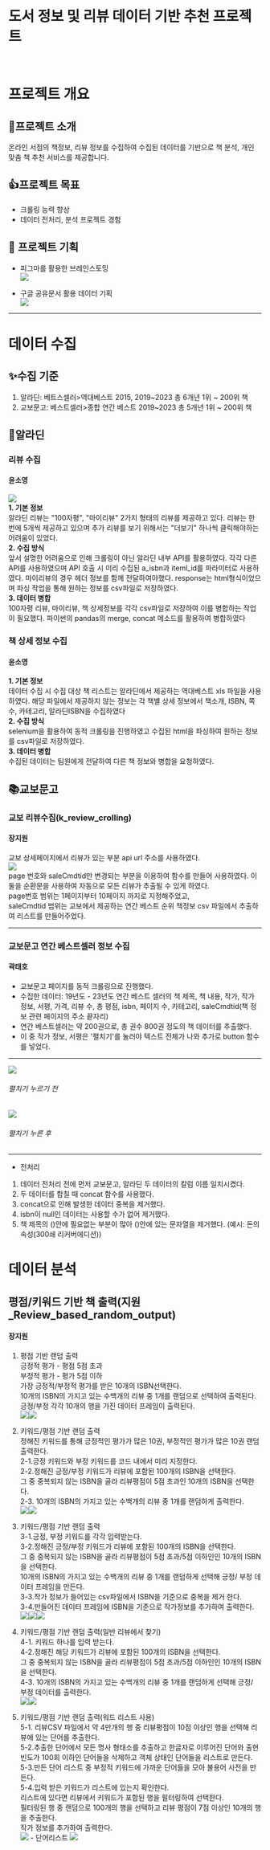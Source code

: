 # 도서 정보 및 리뷰 데이터 기반 추천 프로젝트
<br />

# 프로젝트 개요

## 🚀프로젝트 소개
온라인 서점의 책정보, 리뷰 정보를 수집하여 수집된 데이터를 기반으로 책 분석, 개인 맞춤 책 추천 서비스를 제공합니다.

## 👍프로젝트 목표

- 크롤링 능력 향상
- 데이터 전처리, 분석 프로젝트 경험

## 📖 프로젝트 기획

- 피그마를 활용한 브레인스토밍 <br />
![](https://velog.velcdn.com/images/devysy55/post/d5d8f945-4169-4617-a294-cfc0be506970/image.png)

- 구글 공유문서 활용 데이터 기획 <br />
![](https://velog.velcdn.com/images/devysy55/post/3eb3a3ba-b596-49a8-a04d-0b55a2c10f34/image.png)


 
***
# 데이터 수집
 
## ✨수집 기준
 
1. 알라딘: 베트스셀러>역대베스트 2015, 2019~2023 총 6개년 1위 ~ 200위 책 
2. 교보문고: 베스트셀러>종합 연간 베스트 2019~2023 총 5개년 1위 ~ 200위 책

## 🧞‍알라딘 
### 리뷰 수집 
#### 윤소영
![](https://velog.velcdn.com/images/devysy55/post/d8cd3c96-ec7f-47c9-b7a0-e635de06f0f4/image.png) <br />
**1. 기본 정보**<br />
알라딘 리뷰는 "100자평", "마이리뷰" 2가지 형태의 리뷰를 제공하고 있다. 리뷰는 한 번에 5개씩 제공하고 있으며 추가 리뷰를 보기 위해서는 "더보기" 하나씩 클릭해야하는 어려움이 있었다.<br />
**2. 수집 방식**<br />
앞서 설명한 어려움으로 인해 크롤링이 아닌 알라딘 내부 API를 활용하였다. 각각 다른 API를 사용하였으며 API 호출 시 미리 수집된 a_isbn과 iteml_id를 파라미터로 사용하였다. 마이리뷰의 경우 헤더 정보를 함께 전달하여야했다. response는 html형식이었으며 파싱 작업을 통해 원하는 정보를 csv파일로 저장하였다. <br />
**3. 데이터 병합** <br />
100자평 리뷰, 마이리뷰, 책 상세정보를 각각 csv파일로 저장하여 이를 병합하는 작업이 필요했다. 파이썬의 pandas의 merge, concat 메소드를 활용하여 병합하였다


### 책 상세 정보 수집 
#### 윤소영
**1. 기본 정보** <br />
데이터 수집 시 수집 대상 책 리스트는 알라딘에서 제공하는 역대베스트 xls 파일을 사용하였다. 해당 파일에서 제공하지 않는 정보는 각 책별 상세 정보에서 책소개, ISBN, 쪽 수, 카테고리, 알라딘ISBN을 수집하였다 <br />
**2. 수집 방식**<br />
selenium을 활용하여 동적 크롤링을 진행하였고 수집된 html을 파싱하여 원하는 정보를 csv파일로 저장하였다.<br />
**3. 데이터 병합**<br />
수집된 데이터는 팀원에게 전달하여 다른 책 정보와 병합을 요청하였다.<br />



## 📚교보문고
### 교보 리뷰수집(k_review_crolling)

#### 장지원
교보 상세페이지에서 리뷰가 있는 부분 api url 주소를 사용하였다. <br />
![](https://velog.velcdn.com/images/jiw0707/post/26adb92d-9334-4496-b0ae-4e0e42398c08/image.png) <br />
page 번호와 saleCmdtid만 변경되는 부분을 이용하여 함수를 만들어 사용하였다. 이 둘을 순환문을 사용하여 자동으로 모든 리뷰가 추출될 수 있게 하였다.<br />
page번호 범위는 1페이지부터 10페이지 까지로 지정해주었고,<br />
saleCmdtid 범위는 교보에서 제공하는 연간 베스트 순위 책정보 csv 파일에서 추출하여 리스트를 만들어주었다.<br />
***

### 교보문고 연간 베스트셀러 정보 수집
#### 곽태호
- 교보문고 페이지를 동적 크롤링으로 진행했다.
- 수집한 데이터:
19년도 - 23년도 연간 베스트 셀러의 
책 제목, 책 내용, 작가, 작가 정보, 서평, 가격, 리뷰 수, 총 평점, isbn, 페이지 수, 카테고리, saleCmdtid(책 정보 관련 페이지의 주소 끝자리)
- 연간 베스트셀러는 약 200권으로, 총 권수 800권 정도의 책 데이터를 추출했다.
- 이 중 작가 정보, 서평은 '펼치기'를 눌러야 텍스트 전체가 나와 추가로 button 함수를 넣었다.
---

![](https://velog.velcdn.com/images/taehokk/post/5b83bb8a-aab4-4be2-8de9-da16d2b92fb4/image.png)
###### 펼치기 누르기 전


![](https://velog.velcdn.com/images/taehokk/post/cab79077-6b77-43b9-931d-d630871255f1/image.png)
###### 펼치기 누른 후
---


- 전처리
1. 데이터 전처리 전에 먼저 교보문고, 알라딘 두 데이터의 칼럼 이름 일치시켰다.
2. 두 데이터를 합칠 때 concat 함수를 사용했다.
3. concat으로 인해 발생한 데이터 중복을 제거했다.
4. isbn이 null인 데이터는 사용할 수가 없어 제거했다.
5. 책 제목의 ()안에 필요없는 부분이 많아 ()안에 있는 문자열을 제거했다.
   (예시: 돈의 속성(300쇄 리커버에디션))



# 데이터 분석

## 평점/키워드 기반 책 출력(지원_Review_based_random_output)
#### 장지원

1. 평점 기반 랜덤 출력 <br />
   긍정적 평가 - 평점 5점 초과 <br />
   부정적 평가 - 평가 5점 이하 <br />
   가장 긍정적/부정적 평가를 받은 10개의 ISBN선택한다. <br />
   10개의 ISBN의 가지고 있는 수백개의 리뷰 중 1개를 랜덤으로 선택하여 출력된다. <br />
   긍정/부정 각각 10개의 행을 가진 데이터 프레임이 출력된다. <br />
   ![](https://velog.velcdn.com/images/jiw0707/post/7322bb19-0d05-46a2-9465-2d17e0efc0df/image.png)![](https://velog.velcdn.com/images/jiw0707/post/ae2e905a-0a4d-410c-8f6a-5abbc6a0b2a3/image.png)


2. 키워드/평점 기반 랜덤 출력<br />
   정해진 키워드를 통해 긍정적인 평가가 많은 10권, 부정적인 평가가 많은 10권 랜덤 출력한다.<br />
   2-1.긍정 키워드와 부정 키워드를 코드 내에서 미리 지정한다.<br />
   2-2.정해진 긍정/부정 키워드가 리뷰에 포함된 100개의 ISBN을 선택한다.<br />
   그 중 중복되지 않는 ISBN을 골라 리뷰평점이 5점 초과인 10개의 ISBN을 선택한다.<br />
   2-3. 10개의 ISBN의 가지고 있는 수백개의 리뷰 중 1개를 랜덤하게 출력한다.<br />
   ![](https://velog.velcdn.com/images/jiw0707/post/e3340bda-5c95-4d5c-8ec0-e4e3b38bc7a8/image.png)![](https://velog.velcdn.com/images/jiw0707/post/39b28667-bf11-449a-8bcc-3a821e6e2e81/image.png)

3. 키워드/평점 기반 랜덤 출력<br />
   3-1.긍정, 부정 키워드를 각각 입력받는다.<br />
   3-2.정해진 긍정/부정 키워드가 리뷰에 포함된 100개의 ISBN을 선택한다.<br />
   그 중 중복되지 않는 ISBN을 골라 리뷰평점이 5점 초과/5점 이하인인 10개의 ISBN을 선택한다.<br />
   10개의 ISBN의 가지고 있는 수백개의 리뷰 중 1개를 랜덤하게 선택해 긍정/ 부정 데이터 프레임을 만든다.<br />
   3-3.작가 정보가 들어있는 csv파일에서 ISBN을 기준으로 중복을 제거 한다.<br />
   3-4.만들어진 데이터 프레임에 ISBN을 기준으로 작가정보를 추가하여 출력한다.<br />
   ![](https://velog.velcdn.com/images/jiw0707/post/dff99875-9e82-4d45-88bb-e74c06898899/image.png)![](https://velog.velcdn.com/images/jiw0707/post/6de2d155-d78f-4f79-acb5-91cf9b7db777/image.png)![](https://velog.velcdn.com/images/jiw0707/post/d9036b6d-ab67-4146-b324-b1e636f5ba74/image.png)

4. 키워드/평점 기반 랜덤 출력(일반 리뷰에서 찾기)<br />
   4-1. 키워드 하나를 입력 받는다.<br />
   4-2.정해진 해당 키워드가 리뷰에 포함된 100개의 ISBN을 선택한다.<br />
   그 중 중복되지 않는 ISBN을 골라 리뷰평점이 5점 초과/5점 이하인인 10개의 ISBN을 선택한다.<br />
   4-3. 10개의 ISBN의 가지고 있는 수백개의 리뷰 중 1개를 랜덤하게 선택해 긍정/ 부정 데이터를 출력한다.<br />
   ![](https://velog.velcdn.com/images/jiw0707/post/e235db45-70ef-4634-a5a9-118e96530fce/image.png)![](https://velog.velcdn.com/images/jiw0707/post/8c744b13-9584-4551-8e89-8aa4dca2fceb/image.png)

5. 키워드/평점 기반 랜덤 출력(워드 리스트 사용)<br />
   5-1. 리뷰CSV 파일에서 약 4만개의 행 중 리뷰평점이 10점 이상인 행을 선택해 리뷰에 있는 단어를 추출한다.<br />
   5-2.추출한 단어에서 모든 명사 형태소를 추출하고 한글자로 이루어진 단어와 출현 빈도가 100회 이하인 단어들을 삭제하고 객체 상태인 단어들을 리스트로 만든다.<br />
   5-3.만든 단어 리스트 중 부정적 키워드에 가까운 단어들을 모아 불용어 사전을 만든다.<br />
   5-4.입력 받은 키워드가 리스트에 있는지 확인한다.<br />
   리스트에 있다면 리뷰에서 키워드가 포함된 행을 필터링하여 선택한다.<br />
   필터링된 행 중 랜덤으로 100개의 행을 선택하고 리뷰 평점이 7점 이상인 10개의 행을 추출한다.<br />
   작가 정보를 추가하여 출력한다.<br />
   ![](https://velog.velcdn.com/images/jiw0707/post/a69a625f-c245-4789-af1c-4ebf0539b8a6/image.png) - 단어리스트
   ![](https://velog.velcdn.com/images/jiw0707/post/3c9f513f-caa5-48e7-8eee-e03bd8e59978/image.png)


   
